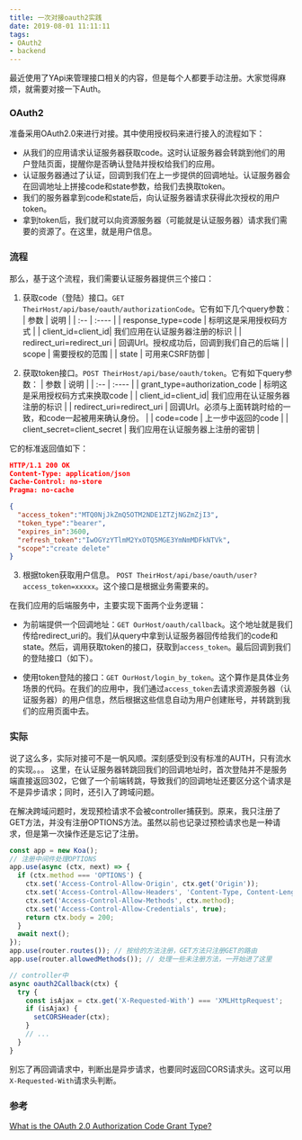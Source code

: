```yaml
---
title: 一次对接oauth2实践
date: 2019-08-01 11:11:11
tags: 
- OAuth2
- backend
---
```

最近使用了YApi来管理接口相关的内容，但是每个人都要手动注册。大家觉得麻烦，就需要对接一下Auth。
<!--more-->

### OAuth2
准备采用OAuth2.0来进行对接。其中使用授权码来进行接入的流程如下：
* 从我们的应用请求认证服务器获取code。这时认证服务器会转跳到他们的用户登陆页面，提醒你是否确认登陆并授权给我们的应用。
* 认证服务器通过了认证，回调到我们在上一步提供的回调地址。认证服务器会在回调地址上拼接code和state参数，给我们去换取token。
* 我们的服务器拿到code和state后，向认证服务器请求获得此次授权的用户token。
* 拿到token后，我们就可以向资源服务器（可能就是认证服务器）请求我们需要的资源了。在这里，就是用户信息。

### 流程
那么，基于这个流程，我们需要认证服务器提供三个接口：
1. 获取code（登陆）接口。`GET TheirHost/api/base/oauth/authorizationCode`。它有如下几个query参数：
| 参数 | 说明 |
| :-- | :---- |
| response_type=code | 标明这是采用授权码方式 |
| client_id=client_id| 我们应用在认证服务器注册的标识 |
| redirect_uri=redirect_uri | 回调Url。授权成功后，回调到我们自己的后端 |
| scope | 需要授权的范围 |
| state | 可用来CSRF防御 |

2. 获取token接口。`POST TheirHost/api/base/oauth/token`。它有如下query参数：
| 参数 | 说明 |
| :-- | :---- |
| grant_type=authorization_code | 标明这是采用授权码方式来换取code |
| client_id=client_id| 我们应用在认证服务器注册的标识 |
| redirect_uri=redirect_uri | 回调Url。必须与上面转跳时给的一致，和code一起被用来确认身份。 |
| code=code | 上一步中返回的code |
| client_secret=client_secret | 我们应用在认证服务器上注册的密钥 |

它的标准返回值如下：
``` json
HTTP/1.1 200 OK
Content-Type: application/json
Cache-Control: no-store
Pragma: no-cache

{
  "access_token":"MTQ0NjJkZmQ5OTM2NDE1ZTZjNGZmZjI3",
  "token_type":"bearer",
  "expires_in":3600,
  "refresh_token":"IwOGYzYTlmM2YxOTQ5MGE3YmNmMDFkNTVk",
  "scope":"create delete"
}
```
3. 根据token获取用户信息。 `POST TheirHost/api/base/oauth/user?access_token=xxxxx`。这个接口是根据业务需要来的。

在我们应用的后端服务中，主要实现下面两个业务逻辑：
* 为前端提供一个回调地址：`GET OurHost/oauth/callback`。这个地址就是我们传给redirect_uri的。我们从query中拿到认证服务器回传给我们的code和state。然后，调用获取token的接口，获取到`access_token`。最后回调到我们的登陆接口（如下）。

* 使用token登陆的接口：`GET OurHost/login_by_token`。这个算作是具体业务场景的代码。在我们的应用中，我们通过`access_token`去请求资源服务器（认证服务器）的用户信息，然后根据这些信息自动为用户创建账号，并转跳到我们的应用页面中去。

### 实际
说了这么多，实际对接可不是一帆风顺。深刻感受到没有标准的AUTH，只有流水的实现。。。
这里，在认证服务器转跳回我们的回调地址时，首次登陆并不是服务端直接返回302，它做了一个前端转跳，导致我们的回调地址还要区分这个请求是不是异步请求；同时，还引入了跨域问题。

在解决跨域问题时，发现预检请求不会被controller捕获到。原来，我只注册了GET方法，并没有注册OPTIONS方法。虽然以前也记录过预检请求也是一种请求，但是第一次操作还是忘记了注册。

``` js
const app = new Koa();
// 注册中间件处理OPTIONS
app.use(async (ctx, next) => {
  if (ctx.method === 'OPTIONS') {
    ctx.set('Access-Control-Allow-Origin', ctx.get('Origin'));
    ctx.set('Access-Control-Allow-Headers', 'Content-Type, Content-Length, Authorization, Accept, X-Requested-With, X-XSRF-TOKEN');
    ctx.set('Access-Control-Allow-Methods', ctx.method);
    ctx.set('Access-Control-Allow-Credentials', true);
    return ctx.body = 200;
  }
  await next();
});
app.use(router.routes()); // 按给的方法注册，GET方法只注册GET的路由
app.use(router.allowedMethods()); // 处理一些未注册方法，一开始进了这里

// controller中
async oauth2Callback(ctx) {
  try {
    const isAjax = ctx.get('X-Requested-With') === 'XMLHttpRequest';
    if (isAjax) {
      setCORSHeader(ctx);
    }
    // ...
  }
}
```
别忘了再回调请求中，判断出是异步请求，也要同时返回CORS请求头。这可以用`X-Requested-With`请求头判断。

### 参考
[What is the OAuth 2.0 Authorization Code Grant Type?](https://developer.okta.com/blog/2018/04/10/oauth-authorization-code-grant-type)